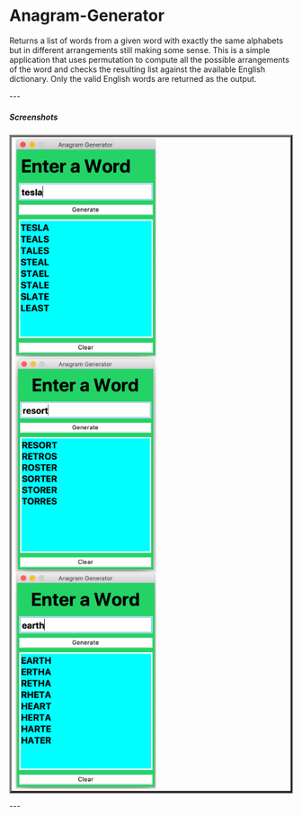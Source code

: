 # Anagram-Generator
<p>
Returns a list of words from a given word with exactly the same alphabets but in different arrangements still making some sense. This is a simple application that uses permutation to compute all the possible arrangements of the word and checks the resulting list against the available English dictionary. Only the valid English words are returned as the output.
</p>
---

<h5>Screenshots</h5>
<table border='3'>
<tr>
<td>
<img src='Images/anagram.png' width=250 style='float:left'>
<img src='Images/anagram02.png' width=250 style='float:left'>
<img src='Images/anagram03.png' width=250 style='float:left'>
</td>
</tr>
</table>
---

